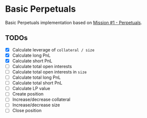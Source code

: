 # Basic Perpetuals
Basic Perpetuals implementation based on [Mission #1 - Perpetuals](https://guardianaudits.notion.site/Mission-1-Perpetuals-028ca44faa264d679d6789d5461cfb13).

## TODOs
- [x] Calculate leverage of `collateral / size`
- [x] Calculate long PnL
- [x] Calculate short PnL
- [ ] Calculate total open interests
- [ ] Calculate total open interests in `size`
- [ ] Calculate total long PnL
- [ ] Calculate total short PnL
- [ ] Calculate LP value
- [ ] Create position
- [ ] Increase/decrease collateral
- [ ] Increase/decrease size
- [ ] Close position